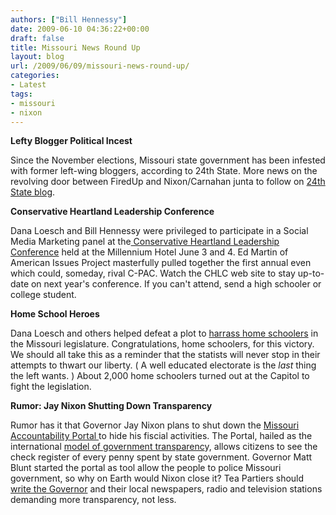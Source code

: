 ```yaml
---
authors: ["Bill Hennessy"]
date: 2009-06-10 04:36:22+00:00
draft: false
title: Missouri News Round Up
layout: blog
url: /2009/06/09/missouri-news-round-up/
categories:
- Latest
tags:
- missouri
- nixon
---
```


**Lefty Blogger Political Incest**

 

Since the November elections, Missouri state government has been infested with former left-wing bloggers, according to 24th State. More news on the revolving door between FiredUp and Nixon/Carnahan junta to follow on [24th State blog](https://www.24thstate.com/2009/05/firedup-just-isnt-fun-to-read-anymore.html).

 

**Conservative Heartland Leadership Conference**

 

Dana Loesch and Bill Hennessy were privileged to participate in a Social Media Marketing panel at the[ Conservative Heartland Leadership Conference](https://www.conservativeheartland.org/) held at the Millennium Hotel June 3 and 4. Ed Martin of American Issues Project masterfully pulled together the first annual even which could, someday, rival C-PAC. Watch the CHLC web site to stay up-to-date on next year's conference. If you can't attend, send a high schooler or college student.

 

**Home School Heroes**

 

Dana Loesch and others helped defeat a plot to [harrass home schoolers](https://thedanashow.wordpress.com/2009/05/13/missouri-making-a-huge-grab-for-homeschoolers-rights/) in the Missouri legislature. Congratulations, home schoolers, for this victory. We should all take this as a reminder that the statists will never stop in their attempts to thwart our liberty. ( A well educated electorate is the _last_ thing the left wants. ) About 2,000 home schoolers turned out at the Capitol to fight the legislation.

 

**Rumor: Jay Nixon Shutting Down Transparency**

 

Rumor has it that Governor Jay Nixon plans to shut down the [Missouri Accountability Portal ](https://mapyourtaxes.mo.gov/MAP/Portal/Default.aspx)to hide his fiscial activities. The Portal, hailed as the international [model of government transparenc](https://blog.sunlightfoundation.com/taxonomy/term/missouri-accountability-portal/)y, allows citizens to see the check register of every penny spent by state government. Governor Matt Blunt started the portal as tool allow the people to police Missouri government, so why on Earth would Nixon close it? Tea Partiers should [write the Governor](https://governor.mo.gov/contact/) and their local newspapers, radio and television stations demanding more transparency, not less.
